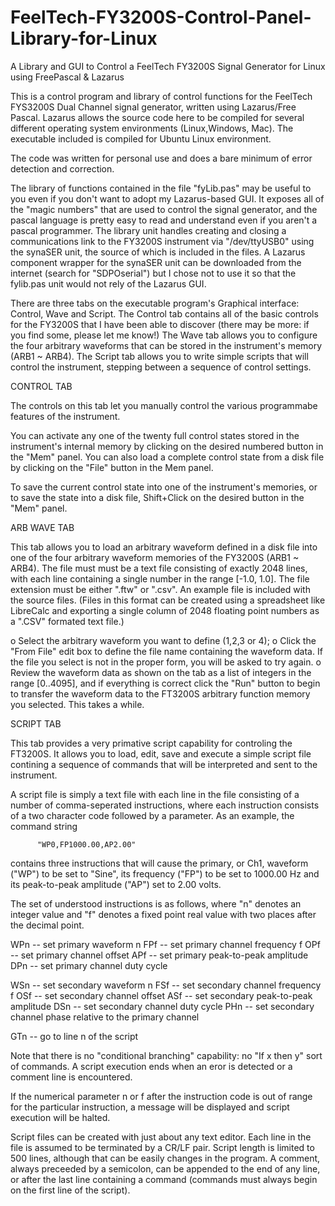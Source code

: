 # FeelTech-FY3200S-Control-Panel-Library-for-Linux
A Library and GUI to Control a FeelTech FY3200S Signal Generator for Linux using FreePascal &amp; Lazarus

This is a control program and library of control functions for the FeelTech
FYS3200S Dual Channel signal generator, written using Lazarus/Free Pascal.
Lazarus allows the source code here to be compiled for several different operating
system environments (Linux,Windows, Mac).  The executable included is compiled for
Ubuntu Linux environment.

The code was written for personal use and does a bare minimum of error detection and
correction.

The library of functions contained in the file "fyLib.pas" may be useful to you
even if you don't want to adopt my Lazarus-based GUI. It exposes all of the
"magic numbers" that are used to control the signal generator, and the pascal language
is pretty easy to read and understand even if you aren't a pascal programmer.
The library unit handles creating and closing a communications link to the
FY3200S instrument via "/dev/ttyUSB0" using the synaSER unit, the source of which is
included in the files.  A Lazarus component wrapper for the synaSER unit can be
downloaded from the internet (search for "SDPOserial") but I chose not to use it
so that the fylib.pas unit would not rely of the Lazarus GUI.

There are three tabs on the executable program's Graphical interface:  Control,
Wave and Script.  The Control tab contains all of the basic controls for the
FY3200S that I have been able to discover (there may be more:  if you find some,
please let me know!)  The Wave tab allows you to configure the four arbitrary
waveforms that can be stored in the instrument's memory (ARB1 ~ ARB4).  The
Script tab allows you to write simple scripts that will control the instrument,
stepping between a sequence of control settings.

CONTROL TAB

The controls on this tab let you manually control the various programmabe features
of the instrument.

You can activate any one of the twenty full control states stored in the instrument's
internal memory by clicking on the desired numbered button in the "Mem" panel.
You can also load a complete control state from a disk file by clicking on the
"File" button in the Mem panel.

To save the current control state into one of the instrument's memories, or to
save the state into a disk file, Shift+Click on the desired button in the "Mem"
panel.


ARB WAVE TAB

This tab allows you to load an arbitrary waveform defined in a disk file into one
of the four arbitrary waveform memories of the FY3200S (ARB1 ~ ARB4).  The file
must must be a text file consisting of exactly 2048 lines, with each line containing
a single number in the range [-1.0, 1.0]. The file extension must be either ".ftw"
or ".csv".  An example file is included with the source files. (Files in this format
can be created using a spreadsheet like LibreCalc and exporting a single column
of 2048 floating point numbers as a ".CSV" formated text file.)

o  Select the arbitrary waveform you want to define (1,2,3 or 4);
o  Click the "From File" edit box to define the file name containing the waveform
   data.  If the file you select is not in the proper form, you will be asked to
   try again.
o  Review the waveform data as shown on the tab as a list of integers in the range
   [0..4095], and if everything is correct click the "Run" button to begin to
   transfer the waveform data to the FT3200S arbitrary function memory you selected.
   This takes a while.

SCRIPT TAB

This tab provides a very primative script capability for controling the FT3200S.
It allows you to load, edit, save and execute a simple script file contining a
sequence of commands that will be interpreted and sent to the instrument.

A script file is simply a text file with each line in the file consisting
of a number of comma-seperated instructions, where each instruction consists of a
two character code followed by a parameter. As an example, the command string

          "WP0,FP1000.00,AP2.00"

contains three instructions that will cause the primary, or Ch1, waveform ("WP") to
be set to "Sine", its frequency ("FP") to be set to 1000.00 Hz and its peak-to-peak
amplitude ("AP") set to 2.00 volts.

The set of understood instructions is as follows, where "n" denotes an integer value
and "f" denotes a fixed point real value with two places after the decimal point.

   WPn -- set primary waveform n
   FPf -- set primary channel frequency f
   OPf -- set primary channel offset
   APf -- set primary peak-to-peak amplitude
   DPn -- set primary channel duty cycle

   WSn -- set secondary waveform n
   FSf -- set secondary channel frequency f
   OSf -- set secondary channel offset
   ASf -- set secondary peak-to-peak amplitude
   DSn -- set secondary channel duty cycle
   PHn -- set secondary channel phase relative to the primary channel

   GTn -- go to line n of the script

Note that there is no "conditional branching" capability:  no "If x then y" sort
of commands.  A script execution ends when an eror is detected or a comment line
is encountered.

If the numerical parameter n or f after the instruction code is out of range for
the particular instruction, a message will be displayed and script execution will
be halted.

Script files can be created with just about any text editor.  Each line in the
file is assumed to be terminated by a CR/LF pair.  Script length is limited to
500 lines, although that can be easily changes in the program.  A comment,
always preceeded by a semicolon, can be appended to the end of any line, or
after the last line containing a command (commands must always begin on the
first line of the script).
